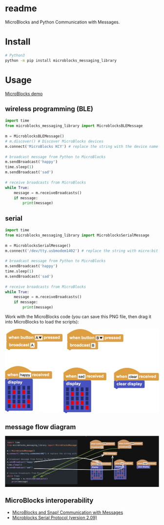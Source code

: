 # readme

MicroBlocks and Python Communication with Messages.

# Install

```bash
# Python3
python -m pip install microblocks_messaging_library
```

# Usage

[MicroBlocks demo](https://microblocksfun.cn/run/microblocks.html#project=projectName%20%27%27%0A%0Amodule%20main%0Aauthor%20unknown%0Aversion%201%200%20%0Adescription%20%27%27%0A%0Ascript%2066%20153%20%7B%0AwhenBroadcastReceived%20%27happy%27%0A%27%5Bdisplay%3AmbDisplay%5D%27%2015237440%0A%7D%0A%0Ascript%20283%20160%20%7B%0AwhenBroadcastReceived%20%27sad%27%0A%27%5Bdisplay%3AmbDisplay%5D%27%2018284864%0A%7D%0A%0Ascript%20238%20343%20%28%27MQTT%20event%20topic%27%20%27%27%29%0A%0Ascript%2060%20377%20%7B%0AwhenStarted%0Aforever%20%7B%0A%20%20waitMillis%203000%0A%20%20sendBroadcast%20%27hello%20world%27%0A%7D%0A%7D%0A%0A%0Amodule%20%27IR%20Remote%27%20Comm%0Aauthor%20MicroBlocks%0Aversion%201%205%20%0Atags%20ir%20infrared%20remote%20%0Adescription%20%27Sends%20and%20receives%20infrared%20remote%20control%20messages%20like%20the%20ones%20used%20for%20TV%20sets%20or%20air%20conditioners.%20Currently%20supports%20only%20the%20NEC%20protocol%2C%20which%20is%20quite%20common%20but%20not%20the%20only%20IR%20protocol%20in%20use.%20An%20NEC%20message%20consists%20of%20a%20one%20byte%20device%20number%20and%20a%20one%20byte%20command.%0A%0ANote%3A%20Transmitting%20IR%20does%20not%20work%20on%20ESP8266%20boards.%0A%0AReceiving%20requires%20an%20IR%20receiver%20module%2C%20such%20as%20those%20built%20into%20the%20Circuit%20Playground%20Express%20and%20ED1%20boards.%20Transmitting%20requires%20an%20IR%20transmitter%20LED%2C%20such%20as%20those%20built%20into%20the%20Circuit%20Playground%20Express%20and%20several%20M5%20Stack%20products.%20Inexpensive%20IR%20LED%20transmitter%20and%20receivers%20are%20available%20for%20use%20with%20other%20boards.%27%0Avariables%20_ir_pin%20_ir_pulse_times%20_ir_last_code%20_ir_last_device%20_ir_transmit_pin%20%0A%0A%20%20spec%20%27%20%27%20%27attachIR%27%20%27attach%20IR%20receiver%20to%20pin%20_%27%20%27num%27%200%0A%20%20spec%20%27r%27%20%27ir_code_received%27%20%27IR%20code%20received%3F%27%0A%20%20spec%20%27r%27%20%27ir_last_code%27%20%27IR%20code%27%0A%20%20space%0A%20%20spec%20%27%20%27%20%27IR_Transmit%27%20%27IR%20transmit%20device%20_%20command%20_%27%20%27num%20num%27%2048896%201%0A%20%20spec%20%27%20%27%20%27attachIRTransmitter%27%20%27attach%20IR%20transmitter%20to%20pin%20_%27%20%27num%27%200%0A%20%20space%0A%20%20spec%20%27r%27%20%27receiveIR%27%20%27receive%20IR%20code%27%0A%20%20space%0A%20%20spec%20%27%20%27%20%27_testIR%27%20%27_test%20IR%27%0A%20%20spec%20%27r%27%20%27_receiveIRFromDevice%27%20%27_receive%20IR%20code%20from%20device%20_%27%20%27num%27%2048896%0A%20%20space%0A%20%20spec%20%27%20%27%20%27_captureIRMessage%27%20%27_captureIRMessage%27%20%27any%27%0A%20%20spec%20%27%20%27%20%27_dumpIR%27%20%27_dumpIR%27%20%27any%27%0A%20%20spec%20%27r%27%20%27_getIRByte%27%20%27_getIRByte%20_%27%20%27auto%20any%27%204%0A%20%20spec%20%27r%27%20%27_got32Bits%27%20%27_got32Bits%27%20%27any%27%0A%20%20spec%20%27%20%27%20%27_IR_SendByte%27%20%27_IR_SendByte%20_%27%20%27auto%27%20%2710%27%0A%0Ato%20IR_Transmit%20device%20command%20%7B%0A%20%20if%20%28_ir_transmit_pin%20%3D%3D%200%29%20%7Bif%20%28or%20%28%28boardType%29%20%3D%3D%20%27CircuitPlayground%27%29%20%28%28boardType%29%20%3D%3D%20%27M5Atom-Matrix%27%29%29%20%7B%0A%20%20%20%20_ir_transmit_pin%20%3D%2012%0A%20%20%7D%20%28or%20%28%28boardType%29%20%3D%3D%20%27M5StickC%27%29%20%28%28boardType%29%20%3D%3D%20%27M5StickC%2B%27%29%29%20%7B%0A%20%20%20%20_ir_transmit_pin%20%3D%209%0A%20%20%7D%7D%0A%20%20comment%20%27Message%20start%20pulse%20and%20space%27%0A%20%20%27%5Bio%3AplayTone%5D%27%20_ir_transmit_pin%2038000%0A%20%20waitMicros%209000%0A%20%20%27%5Bio%3AplayTone%5D%27%20_ir_transmit_pin%200%0A%20%20waitMicros%204500%0A%20%20comment%20%27Send%20device%20and%20command%20and%20their%20inverses%27%0A%20%20%27_IR_SendByte%27%20%28device%20%26%20255%29%0A%20%20%27_IR_SendByte%27%20%28%28device%20%3E%3E%208%29%20%26%20255%29%0A%20%20%27_IR_SendByte%27%20command%0A%20%20%27_IR_SendByte%27%20%28%27~%27%20command%29%0A%20%20comment%20%27Send%20stop%20bit%27%0A%20%20%27%5Bio%3AplayTone%5D%27%20_ir_transmit_pin%2038000%0A%20%20waitMicros%20562%0A%20%20%27%5Bio%3AplayTone%5D%27%20_ir_transmit_pin%200%0A%20%20comment%20%27Turn%20off%20IR%20transmit%20LED%27%0A%20%20if%20%28or%20%28%28boardType%29%20%3D%3D%20%27M5StickC%27%29%20%28%28boardType%29%20%3D%3D%20%27M5StickC%2B%27%29%29%20%7B%0A%20%20%20%20comment%20%27IR%20pin%20is%20inverted%20so%20true%20means%20%22off%22%27%0A%20%20%20%20digitalWriteOp%20_ir_transmit_pin%20true%0A%20%20%7D%20else%20%7B%0A%20%20%20%20digitalWriteOp%20_ir_transmit_pin%20false%0A%20%20%7D%0A%7D%0A%0Ato%20%27_IR_SendByte%27%20byte%20%7B%0A%20%20local%20%27bit%27%201%0A%20%20repeat%208%20%7B%0A%20%20%20%20if%20%280%20%3D%3D%20%28byte%20%26%20bit%29%29%20%7B%0A%20%20%20%20%20%20%27%5Bio%3AplayTone%5D%27%20_ir_transmit_pin%2038000%0A%20%20%20%20%20%20waitMicros%20530%0A%20%20%20%20%20%20%27%5Bio%3AplayTone%5D%27%20_ir_transmit_pin%200%0A%20%20%20%20%20%20waitMicros%20530%0A%20%20%20%20%7D%20else%20%7B%0A%20%20%20%20%20%20%27%5Bio%3AplayTone%5D%27%20_ir_transmit_pin%2038000%0A%20%20%20%20%20%20waitMicros%20530%0A%20%20%20%20%20%20%27%5Bio%3AplayTone%5D%27%20_ir_transmit_pin%200%0A%20%20%20%20%20%20waitMicros%201630%0A%20%20%20%20%7D%0A%20%20%20%20bit%20%3D%20%28bit%20%3C%3C%201%29%0A%20%20%7D%0A%7D%0A%0Ato%20%27_captureIRMessage%27%20%7B%0A%20%20if%20%28_ir_pulse_times%20%3D%3D%200%29%20%7B%0A%20%20%20%20_ir_pulse_times%20%3D%20%28newList%20200%29%0A%20%20%20%20if%20%28_ir_pin%20%3D%3D%200%29%20%7B%0A%20%20%20%20%20%20if%20%28%28boardType%29%20%3D%3D%20%27CircuitPlayground%27%29%20%7B%0A%20%20%20%20%20%20%20%20_ir_pin%20%3D%2011%0A%20%20%20%20%20%20%7D%20%28%28boardType%29%20%3D%3D%20%27Citilab%20ED1%27%29%20%7B%0A%20%20%20%20%20%20%20%20_ir_pin%20%3D%2035%0A%20%20%20%20%20%20%7D%20%28%28boardType%29%20%3D%3D%20%27D1-Mini%27%29%20%7B%0A%20%20%20%20%20%20%20%20_ir_pin%20%3D%202%0A%20%20%20%20%20%20%7D%20%28%28boardType%29%20%3D%3D%20%27MakerPort%27%29%20%7B%0A%20%20%20%20%20%20%20%20_ir_pin%20%3D%2018%0A%20%20%20%20%20%20%7D%0A%20%20%20%20%7D%0A%20%20%7D%0A%20%20fillList%20_ir_pulse_times%200%0A%20%20local%20%27i%27%201%0A%20%20comment%20%27Wait%20for%20IR%20signal%20--%20this%20is%20the%20start%20of%20a%20new%20message.%0ANote%3A%20THe%20pin%20goes%20low%20when%20an%20IR%20signal%20is%20detected.%27%0A%20%20waitUntil%20%28not%20%28digitalReadOp%20_ir_pin%29%29%0A%20%20local%20%27start%27%20%28microsOp%29%0A%20%20forever%20%7B%0A%20%20%20%20comment%20%27Record%20the%20time%20until%20the%20end%20of%20the%20current%20IR%20pulse%20%28%22mark%22%29%27%0A%20%20%20%20waitUntil%20%28digitalReadOp%20_ir_pin%29%0A%20%20%20%20local%20%27end%27%20%28microsOp%29%0A%20%20%20%20atPut%20i%20_ir_pulse_times%20%28end%20-%20start%29%0A%20%20%20%20i%20%2B%3D%201%0A%20%20%20%20start%20%3D%20end%0A%20%20%20%20comment%20%27Record%20time%20until%20the%20start%20of%20the%20next%20IR%20pulse%20%28%22space%22%29%27%0A%20%20%20%20repeatUntil%20%28not%20%28digitalReadOp%20_ir_pin%29%29%20%7B%0A%20%20%20%20%20%20if%20%28%28%28microsOp%29%20-%20start%29%20%3E%205000%29%20%7B%0A%20%20%20%20%20%20%20%20comment%20%27No%20IR%20pulse%20for%205000%20usecs%20means%20%22end%20of%20message%22%27%0A%20%20%20%20%20%20%20%20return%200%0A%20%20%20%20%20%20%7D%0A%20%20%20%20%7D%0A%20%20%20%20local%20%27end%27%20%28microsOp%29%0A%20%20%20%20atPut%20i%20_ir_pulse_times%20%28end%20-%20start%29%0A%20%20%20%20i%20%2B%3D%201%0A%20%20%20%20start%20%3D%20end%0A%20%20%7D%0A%7D%0A%0Ato%20%27_dumpIR%27%20%7B%0A%20%20comment%20%27Print%20raw%20pulse%20timings%20to%20the%20terminal.%0ACan%20be%20used%20to%20analyze%20new%20protocols.%27%0A%20%20local%20%27i%27%201%0A%20%20printIt%20%27-----%27%0A%20%20repeat%20%28size%20_ir_pulse_times%29%20%7B%0A%20%20%20%20local%20%27mark%20usecs%27%20%28at%20i%20_ir_pulse_times%29%0A%20%20%20%20local%20%27space%20usecs%27%20%28at%20%28i%20%2B%201%29%20_ir_pulse_times%29%0A%20%20%20%20printIt%20%28v%20%27mark%20usecs%27%29%20%28v%20%27space%20usecs%27%29%0A%20%20%20%20i%20%2B%3D%202%0A%20%20%20%20if%20%28%28v%20%27space%20usecs%27%29%20%3D%3D%200%29%20%7B%0A%20%20%20%20%20%20printIt%20%27timing%20entries%3A%27%20%28i%20-%202%29%0A%20%20%20%20%20%20return%200%0A%20%20%20%20%7D%0A%20%20%7D%0A%7D%0A%0Ato%20%27_getIRByte%27%20position%20%7B%0A%20%20local%20%27result%27%200%0A%20%20local%20%27i%27%20position%0A%20%20local%20%27bit%27%201%0A%20%20repeat%208%20%7B%0A%20%20%20%20if%20%28%28at%20i%20_ir_pulse_times%29%20%3E%201000%29%20%7Bresult%20%3D%20%28result%20%7C%20bit%29%7D%0A%20%20%20%20bit%20%3D%20%28bit%20%3C%3C%201%29%0A%20%20%20%20i%20%2B%3D%202%0A%20%20%7D%0A%20%20return%20result%0A%7D%0A%0Ato%20%27_got32Bits%27%20%7B%0A%20%20return%20%28and%20%28%28at%2067%20_ir_pulse_times%29%20%21%3D%200%29%20%28%28at%2068%20_ir_pulse_times%29%20%3D%3D%200%29%29%0A%7D%0A%0Ato%20%27_receiveIRFromDevice%27%20deviceID%20%7B%0A%20%20forever%20%7B%0A%20%20%20%20%27_captureIRMessage%27%0A%20%20%20%20if%20%28%27_got32Bits%27%29%20%7B%0A%20%20%20%20%20%20local%20%27id_lowByte%27%20%28%27_getIRByte%27%204%20nil%29%0A%20%20%20%20%20%20local%20%27id_highByte%27%20%28%27_getIRByte%27%2020%20nil%29%0A%20%20%20%20%20%20if%20%28and%20%28id_highByte%20%3D%3D%20%28deviceID%20%3E%3E%208%29%29%20%28id_lowByte%20%3D%3D%20%28deviceID%20%26%20255%29%29%29%20%7B%0A%20%20%20%20%20%20%20%20return%20%28%27_getIRByte%27%2036%20nil%29%0A%20%20%20%20%20%20%7D%0A%20%20%20%20%7D%0A%20%20%7D%0A%7D%0A%0Ato%20%27_testIR%27%20%7B%0A%20%20forever%20%7B%0A%20%20%20%20%27_captureIRMessage%27%0A%20%20%20%20if%20%28%27_got32Bits%27%29%20%7B%0A%20%20%20%20%20%20comment%20%27Four%20byte%20message%20format%3A%0A%3Cdevice%20low%20byte%3E%3Cdevice%20high%20byte%3E%3Ccommand%3E%3Ccommand%2C%20bit-inverted%3E%27%0A%20%20%20%20%20%20local%20%27b1%27%20%28%27_getIRByte%27%204%20nil%29%0A%20%20%20%20%20%20local%20%27b2%27%20%28%27_getIRByte%27%2020%20nil%29%0A%20%20%20%20%20%20local%20%27b3%27%20%28%27_getIRByte%27%2036%20nil%29%0A%20%20%20%20%20%20local%20%27b4%27%20%28%27_getIRByte%27%2052%20nil%29%0A%20%20%20%20%20%20sayIt%20%27Device%3A%27%20%28%28b2%20%3C%3C%208%29%20%7C%20b1%29%20%27code%3A%27%20b3%0A%20%20%20%20%7D%0A%20%20%7D%0A%7D%0A%0Ato%20attachIR%20pin%20%7B%0A%20%20_ir_pin%20%3D%20pin%0A%7D%0A%0Ato%20attachIRTransmitter%20pin%20%7B%0A%20%20_ir_transmit_pin%20%3D%20pin%0A%7D%0A%0Ato%20ir_code_received%20%7B%0A%20%20return%20%28%28receiveIR%29%20%3E%3D%200%29%0A%7D%0A%0Ato%20ir_last_code%20%7B%0A%20%20return%20_ir_last_code%0A%7D%0A%0Ato%20receiveIR%20%7B%0A%20%20forever%20%7B%0A%20%20%20%20%27_captureIRMessage%27%0A%20%20%20%20if%20%28%27_got32Bits%27%29%20%7B%0A%20%20%20%20%20%20local%20%27id_lowByte%27%20%28%27_getIRByte%27%204%20nil%29%0A%20%20%20%20%20%20local%20%27id_highByte%27%20%28%27_getIRByte%27%2020%20nil%29%0A%20%20%20%20%20%20_ir_last_device%20%3D%20%28%28id_highByte%20%3C%3C%208%29%20%7C%20id_lowByte%29%0A%20%20%20%20%20%20_ir_last_code%20%3D%20%28%27_getIRByte%27%2036%20nil%29%0A%20%20%20%20%20%20atPut%20%27all%27%20_ir_pulse_times%200%0A%20%20%20%20%20%20return%20_ir_last_code%0A%20%20%20%20%7D%0A%20%20%7D%0A%7D%0A%0A%0Amodule%20%27LED%20Display%27%20Output%0Aauthor%20MicroBlocks%0Aversion%201%205%20%0Atags%20pixel%20matrix%20led%20tft%20%0Adescription%20%27Display%20primitives%20for%20the%205x5%20LED%20display%20on%20the%20BBC%20micro%3Abit%2C%20Calliope%20mini%20and%20M5Atom%20Matrix.%20Boards%20with%20TFT%20displays%20%28such%20as%20the%20Citilab%20ED1%20or%20the%20M5Stack%20family%29%20support%20these%20primitives%20with%20a%20simulated%20%22fat%20pixel%22%20display.%27%0Avariables%20_stop_scrolling_text%20%0A%0A%20%20spec%20%27%20%27%20%27%5Bdisplay%3AmbDisplay%5D%27%20%27display%20_%27%20%27microbitDisplay%27%2015237440%0A%20%20spec%20%27%20%27%20%27_set%20display%20color%27%20%27set%20display%20color%20_%27%20%27color%27%0A%20%20spec%20%27%20%27%20%27%5Bdisplay%3AmbDisplayOff%5D%27%20%27clear%20display%27%0A%20%20space%0A%20%20spec%20%27%20%27%20%27%5Bdisplay%3AmbPlot%5D%27%20%27plot%20x%20_%20y%20_%27%20%27num%20num%27%203%203%0A%20%20spec%20%27%20%27%20%27%5Bdisplay%3AmbUnplot%5D%27%20%27unplot%20x%20_%20y%20_%27%20%27num%20num%27%203%203%0A%20%20space%0A%20%20spec%20%27%20%27%20%27displayCharacter%27%20%27display%20character%20_%27%20%27str%27%20%27A%27%0A%20%20spec%20%27%20%27%20%27scroll_text%27%20%27scroll%20text%20_%20%3A%20pausing%20_%20ms%27%20%27str%20num%27%20%27HELLO%20ROSA%21%27%20100%0A%20%20spec%20%27%20%27%20%27stopScrollingText%27%20%27stop%20scrolling%27%0A%0Ato%20%27_set%20display%20color%27%20color%20%7B%0A%20%20callCustomCommand%20%27%5Bdisplay%3AmbSetColor%5D%27%20%28%27%5Bdata%3AmakeList%5D%27%20color%29%0A%7D%0A%0Ato%20displayCharacter%20s%20%7B%0A%20%20s%20%3D%20%28%27%5Bdata%3Ajoin%5D%27%20%27%27%20s%29%0A%20%20if%20%28%28size%20s%29%20%3D%3D%200%29%20%7B%0A%20%20%20%20%27%5Bdisplay%3AmbDisplayOff%5D%27%0A%20%20%20%20return%200%0A%20%20%7D%0A%20%20%27%5Bdisplay%3AmbDrawShape%5D%27%20%28%27%5Bdisplay%3AmbShapeForLetter%5D%27%20%28at%201%20s%29%29%0A%7D%0A%0Ato%20scroll_text%20text%20optionalDelay%20%7B%0A%20%20text%20%3D%20%28%27%5Bdata%3Ajoin%5D%27%20%27%27%20text%29%0A%20%20local%20%27delay%27%20100%0A%20%20if%20%28%28pushArgCount%29%20%3E%201%29%20%7B%0A%20%20%20%20delay%20%3D%20optionalDelay%0A%20%20%7D%0A%20%20_stop_scrolling_text%20%3D%20%28booleanConstant%20false%29%0A%20%20if%20%28%27Pico%3Aed%27%20%3D%3D%20%28boardType%29%29%20%7B%0A%20%20%20%20for%20position%20%28%28%28size%20text%29%20%2A%206%29%20%2B%2018%29%20%7B%0A%20%20%20%20%20%20if%20_stop_scrolling_text%20%7Breturn%200%7D%0A%20%20%20%20%20%20%27%5Bdisplay%3AmbDisplayOff%5D%27%0A%20%20%20%20%20%20%27%5Btft%3Atext%5D%27%20text%20%2817%20-%20position%29%200%20%28colorSwatch%20125%20125%20125%20255%29%201%20true%0A%20%20%20%20%20%20waitMillis%20%28delay%20%2F%202%29%0A%20%20%20%20%7D%0A%20%20%7D%20else%20%7B%0A%20%20%20%20for%20position%20%28%28%28size%20text%29%20%2A%206%29%20%2B%206%29%20%7B%0A%20%20%20%20%20%20if%20_stop_scrolling_text%20%7Breturn%200%7D%0A%20%20%20%20%20%20for%20i%20%28size%20text%29%20%7B%0A%20%20%20%20%20%20%20%20%27%5Bdisplay%3AmbDrawShape%5D%27%20%28%27%5Bdisplay%3AmbShapeForLetter%5D%27%20%28%27%5Bdata%3AunicodeAt%5D%27%20i%20text%29%29%20%28%28%28i%20%2A%206%29%20%2B%202%29%20-%20position%29%201%0A%20%20%20%20%20%20%7D%0A%20%20%20%20%20%20waitMillis%20delay%0A%20%20%20%20%7D%0A%20%20%7D%0A%7D%0A%0Ato%20stopScrollingText%20%7B%0A%20%20_stop_scrolling_text%20%3D%20%28booleanConstant%20true%29%0A%20%20waitMillis%2010%0A%20%20%27%5Bdisplay%3AmbDisplayOff%5D%27%0A%7D%0A%0A%0Amodule%20MQTT%20Comm%0Aauthor%20wwj718%0Aversion%201%206%20%0Adepends%20WiFi%20%0Atags%20mqtt%20network%20%0Adescription%20%27A%20simple%20MQTT%20client.%0A%27%0A%0A%20%20spec%20%27%20%27%20%27MQTT%20connect%20to%27%20%27MQTT%20connect%20to%20broker%20_%20%3A%20buffer%20sizes%20_%20client%20id%20_%20%3A%20username%20_%20password%20_%27%20%27str%20num%20str%20str%20str%27%20%27%27%20128%20%27%27%20%27%27%20%27%27%0A%20%20spec%20%27r%27%20%27MQTT%20connected%27%20%27MQTT%20connected%27%0A%20%20spec%20%27%20%27%20%27MQTT%20disconnect%27%20%27MQTT%20disconnect%27%0A%20%20spec%20%27%20%27%20%27MQTT%20sub%27%20%27MQTT%20sub%20_%20%3A%20QoS%20_%27%20%27str%20num%27%20%27testTopic%27%200%0A%20%20spec%20%27%20%27%20%27MQTT%20unsub%27%20%27MQTT%20unsub%20_%27%20%27str%27%20%27testTopic%27%0A%20%20spec%20%27%20%27%20%27MQTT%20pub%27%20%27MQTT%20pub%20topic%20_%20payload%20_%20%3A%20retain%20_%20QoS%20_%27%20%27str%20auto%20bool%20num%27%20%27testTopic%27%20%27Hello%21%27%20false%200%0A%20%20spec%20%27r%27%20%27%5Bnet%3AMQTTLastEvent%5D%27%20%27MQTT%20event%20%3A%20binary%20_%27%20%27bool%27%20false%0A%20%20spec%20%27r%27%20%27MQTT%20event%20topic%27%20%27topic%20for%20MQTT%20event%20_%27%20%27str%27%20%27%27%0A%20%20spec%20%27r%27%20%27MQTT%20event%20payload%27%20%27payload%20for%20MQTT%20event%20_%27%20%27str%27%20%27%27%0A%20%20spec%20%27%20%27%20%27_MQTT%20set%20will%27%20%27MQTT%20set%20will%20topic%20_%20payload%20_%20%3A%20retain%20_%20QoS%20_%20%3A%20buffer%20sizes%20_%27%20%27str%20auto%20bool%20num%20num%27%20%27testWill%27%20%27Last%20will%21%27%20false%200%20128%0A%0Ato%20%27MQTT%20connect%20to%27%20broker%20buffer_sizes%20client_id%20username%20password%20%7B%0A%20%20if%20%28%28getIPAddress%29%20%21%3D%20%270.0.0.0%27%29%20%7B%0A%20%20%20%20if%20%28%28pushArgCount%29%20%3D%3D%201%29%20%7B%0A%20%20%20%20%20%20callCustomCommand%20%27%5Bnet%3AMQTTConnect%5D%27%20%28%27%5Bdata%3AmakeList%5D%27%20broker%20128%20%28%27%5Bnet%3AmyMAC%5D%27%29%29%0A%20%20%20%20%7D%20%28%28pushArgCount%29%20%3D%3D%203%29%20%7B%0A%20%20%20%20%20%20callCustomCommand%20%27%5Bnet%3AMQTTConnect%5D%27%20%28%27%5Bdata%3AmakeList%5D%27%20broker%20buffer_sizes%20client_id%29%0A%20%20%20%20%7D%20else%20%7B%0A%20%20%20%20%20%20callCustomCommand%20%27%5Bnet%3AMQTTConnect%5D%27%20%28%27%5Bdata%3AmakeList%5D%27%20broker%20buffer_sizes%20client_id%20username%20password%29%0A%20%20%20%20%7D%0A%20%20%20%20if%20%28%27MQTT%20connected%27%29%20%7B%0A%20%20%20%20%20%20sayIt%20%27Connected%21%27%0A%20%20%20%20%7D%20else%20%7B%0A%20%20%20%20%20%20sayIt%20%27Not%20Connected%27%0A%20%20%20%20%7D%0A%20%20%7D%20else%20%7B%0A%20%20%20%20sayIt%20%27Not%20Connected%27%0A%20%20%7D%0A%7D%0A%0Ato%20%27MQTT%20connected%27%20%7B%0A%20%20return%20%28callCustomReporter%20%27%5Bnet%3AMQTTIsConnected%5D%27%29%0A%7D%0A%0Ato%20%27MQTT%20disconnect%27%20%7B%0A%20%20callCustomCommand%20%27%5Bnet%3AMQTTdisconnect%5D%27%0A%7D%0A%0Ato%20%27MQTT%20event%20payload%27%20event%20%7B%0A%20%20if%20%28and%20%28isType%20event%20%27list%27%29%20%28%28size%20event%29%20%3E%201%29%29%20%7B%0A%20%20%20%20comment%20%27Join%20to%20empty%20string%20converts%20byte%20array%20to%20string%27%0A%20%20%20%20return%20%28%27%5Bdata%3Ajoin%5D%27%20%27%27%20%28at%202%20event%29%29%0A%20%20%7D%20else%20%7B%0A%20%20%20%20return%20%27%27%0A%20%20%7D%0A%7D%0A%0Ato%20%27MQTT%20event%20topic%27%20event%20%7B%0A%20%20if%20%28and%20%28isType%20event%20%27list%27%29%20%28%28size%20event%29%20%3E%201%29%29%20%7B%0A%20%20%20%20return%20%28at%201%20event%29%0A%20%20%7D%20else%20%7B%0A%20%20%20%20return%20%27%27%0A%20%20%7D%0A%7D%0A%0Ato%20%27MQTT%20pub%27%20topic%20payload%20retain%20qos%20%7B%0A%20%20if%20%28%28pushArgCount%29%20%3C%204%29%20%7B%0A%20%20%20%20okay%20%3D%20%28callCustomReporter%20%27%5Bnet%3AMQTTPub%5D%27%20%28%27%5Bdata%3AmakeList%5D%27%20topic%20payload%29%29%0A%20%20%7D%20else%20%7B%0A%20%20%20%20okay%20%3D%20%28callCustomReporter%20%27%5Bnet%3AMQTTPub%5D%27%20%28%27%5Bdata%3AmakeList%5D%27%20topic%20payload%20retain%20qos%29%29%0A%20%20%7D%0A%20%20if%20%28not%20okay%29%20%7B%0A%20%20%20%20sayIt%20%27pub%20failure%21%27%0A%20%20%7D%0A%7D%0A%0Ato%20%27MQTT%20sub%27%20topic%20qos%20%7B%0A%20%20if%20%28%28pushArgCount%29%20%3C%202%29%20%7B%0A%20%20%20%20okay%20%3D%20%28callCustomReporter%20%27%5Bnet%3AMQTTSub%5D%27%20%28%27%5Bdata%3AmakeList%5D%27%20topic%29%29%0A%20%20%7D%20else%20%7B%0A%20%20%20%20okay%20%3D%20%28callCustomReporter%20%27%5Bnet%3AMQTTSub%5D%27%20%28%27%5Bdata%3AmakeList%5D%27%20topic%20qos%29%29%0A%20%20%7D%0A%20%20if%20%28not%20okay%29%20%7B%0A%20%20%20%20sayIt%20%27sub%20failure%21%27%0A%20%20%7D%0A%7D%0A%0Ato%20%27MQTT%20unsub%27%20topic%20%7B%0A%20%20if%20%28%28callCustomReporter%20%27%5Bnet%3AMQTTUnsub%5D%27%20%28%27%5Bdata%3AmakeList%5D%27%20topic%29%29%20%21%3D%20%28booleanConstant%20true%29%29%20%7BsayIt%20%27unsub%20failure%21%27%7D%0A%7D%0A%0Ato%20%27_MQTT%20set%20will%27%20topic%20payload%20retain%20qos%20buffer_sizes%20%7B%0A%20%20if%20%28%27MQTT%20connected%27%29%20%7B%0A%20%20%20%20sayIt%20%27set%20will%20has%20to%20be%20called%20before%20calling%20connect%27%0A%20%20%20%20return%20%27%27%0A%20%20%7D%0A%20%20if%20%28%28pushArgCount%29%20%3C%204%29%20%7B%0A%20%20%20%20okay%20%3D%20%28callCustomReporter%20%27%5Bnet%3AMQTTSetWill%5D%27%20%28%27%5Bdata%3AmakeList%5D%27%20topic%20payload%29%29%0A%20%20%7D%20%28%28pushArgCount%29%20%3D%3D%204%29%20%7B%0A%20%20%20%20okay%20%3D%20%28callCustomReporter%20%27%5Bnet%3AMQTTSetWill%5D%27%20%28%27%5Bdata%3AmakeList%5D%27%20topic%20payload%20retain%20qos%29%29%0A%20%20%7D%20else%20%7B%0A%20%20%20%20okay%20%3D%20%28callCustomReporter%20%27%5Bnet%3AMQTTSetWill%5D%27%20%28%27%5Bdata%3AmakeList%5D%27%20topic%20payload%20retain%20qos%20buffer_sizes%29%29%0A%20%20%7D%0A%20%20if%20%28not%20okay%29%20%7B%0A%20%20%20%20sayIt%20%27set%20will%20failure%21%27%0A%20%20%7D%0A%7D%0A%0A%0Amodule%20Maqueen%20Output%0Aauthor%20%27Turgut%20Guneysu%27%0Aversion%201%202%20%0Adepends%20%27IR%20Remote%27%20%0Achoices%20LRBMenu%20left%20right%20both%20%0Achoices%20DirMenu%20fwd%20bwd%20%0Achoices%20PosMenu%20left%20right%20%0Adescription%20%27DFRobot%20Maqueen%20Car%20Kit%20Library%0ASupports%3A%0A%20%20micro%3Abit%20v1%20and%20v2%0A%20%202%20x%20N20%20Motors%20%28133rpm%29%0A%20%202%20x%20LEDs%0A%20%202%20x%20Servos%20%28use%20Servo%20Lib%29%0A%20%202%20x%20Line%20Sensors%0A%20%202%20x%20Extension%20Ports%0A%20%204%20x%20RGB%20LEDs%20%28use%20NEOPixel%20Lib%29%0A%20%20HC-SR04%20Distance%20Sensor%0A%20%20Buzzer%0A%20%20IR%20receiver%20%28NEC%29%0A%20%20I2C%20Connector%0A%20%203.5-5V%20Battery%20Connector%0APin%20assignments%3A%0A%20%20Buzzer%20%3D%200%0A%20%20Trigger%20%3D%201%0A%20%20Echo%20%3D%202%0A%20%20Servo1%20%3D%201%0A%20%20Servo2%20%3D%202%0A%20%20LED_Left%20%3D%208%0A%20%20LED_Right%20%3D%2012%0A%20%20Line_Left%20%3D%2013%0A%20%20Line_Right%20%3D%2014%0A%20%20NeoPixels%20%3D%2015%0A%20%20IR%20Receiver%20%3D%2016%0ANote%3A%20HC-SR04%20and%20SERVOs%20share%20pins%201%20and%202.%0A%27%0A%0A%20%20spec%20%27%20%27%20%27Maqueen%20motor%27%20%27Maqueen%20motor%20_%20dir%20_%20speed%280-255%29%20_%27%20%27menu.LRBMenu%20menu.DirMenu%20auto%27%20%27both%27%20%27fwd%27%20128%0A%20%20spec%20%27%20%27%20%27Maqueen%20stop%20motors%27%20%27Maqueen%20stop%20motors%20_%27%20%27menu.LRBMenu%27%20%27both%27%0A%20%20space%0A%20%20spec%20%27%20%27%20%27Maqueen%20LED%27%20%27Maqueen%20LED%20_%20_%27%20%27menu.LRBMenu%20bool%27%20%27left%27%20true%0A%20%20spec%20%27%20%27%20%27Maqueen%20beep%27%20%27Maqueen%20beep%20_%20ms%27%20%27auto%27%20100%0A%20%20space%0A%20%20spec%20%27r%27%20%27Maqueen%20line%20sensor%27%20%27Maqueen%20line%20sensor%20_%27%20%27menu.PosMenu%27%20%27left%27%0A%20%20spec%20%27r%27%20%27Maqueen%20sees%20line%20on%20left%27%20%27Maqueen%20sees%20line%20on%20left%20_%20right%20_%27%20%27bool%20bool%27%20true%20true%0A%20%20space%0A%20%20spec%20%27r%27%20%27Maqueen%20distance%20%28cm%29%27%20%27Maqueen%20distance%20%28cm%29%27%0A%20%20spec%20%27r%27%20%27Maqueen%20IR%20keycode%27%20%27Maqueen%20IR%20keycode%27%0A%0Ato%20%27Maqueen%20IR%20keycode%27%20%7B%0A%20%20comment%20%27Wait%20for%20an%20IR%20message%20and%20return%20the%20key%20code.%27%0A%20%20attachIR%2016%0A%20%20return%20%28receiveIR%29%0A%7D%0A%0Ato%20%27Maqueen%20LED%27%20lrb%20LEDstatus%20%7B%0A%20%20comment%20%272%20x%20red%20LEDs%27%0A%20%20local%20%27_mq_pin_LED_Left%27%208%0A%20%20local%20%27_mq_pin_LED_Right%27%2012%0A%20%20if%20%28lrb%20%3D%3D%20%27left%27%29%20%7B%0A%20%20%20%20digitalWriteOp%20_mq_pin_LED_Left%20LEDstatus%0A%20%20%7D%20%28lrb%20%3D%3D%20%27right%27%29%20%7B%0A%20%20%20%20digitalWriteOp%20_mq_pin_LED_Right%20LEDstatus%0A%20%20%7D%20%28lrb%20%3D%3D%20%27both%27%29%20%7B%0A%20%20%20%20digitalWriteOp%20_mq_pin_LED_Left%20LEDstatus%0A%20%20%20%20digitalWriteOp%20_mq_pin_LED_Right%20LEDstatus%0A%20%20%7D%0A%7D%0A%0Ato%20%27Maqueen%20beep%27%20duration%20%7B%0A%20%20comment%20%27Buzzer%0ARemember%20to%20set%20the%20P0%20switch.%27%0A%20%20local%20%27_mq_pin_Buzzer%27%200%0A%20%20local%20%27end%20time%27%20%28%28millisOp%29%20%2B%20duration%29%0A%20%20repeatUntil%20%28%28millisOp%29%20%3E%3D%20%28v%20%27end%20time%27%29%29%20%7B%0A%20%20%20%20digitalWriteOp%20_mq_pin_Buzzer%20true%0A%20%20%20%20waitMicros%201900%0A%20%20%20%20digitalWriteOp%20_mq_pin_Buzzer%20false%0A%20%20%20%20waitMicros%201900%0A%20%20%7D%0A%7D%0A%0Ato%20%27Maqueen%20distance%20%28cm%29%27%20%7B%0A%20%20comment%20%27HC-SR04%20Distance%20Sensor%0AContributed%20by%20Joan%20Guill%C3%A9n%20and%20Josep%20Ferr%C3%A0ndiz%27%0A%20%20local%20%27_mq_pin_Trigger%27%201%0A%20%20local%20%27_mq_pin_Echo%27%202%0A%20%20digitalWriteOp%20_mq_pin_Trigger%20false%0A%20%20waitMicros%202%0A%20%20digitalWriteOp%20_mq_pin_Trigger%20true%0A%20%20waitMicros%2050%0A%20%20digitalWriteOp%20_mq_pin_Trigger%20false%0A%20%20local%20%27start%27%20%28microsOp%29%0A%20%20waitUntil%20%28or%20%28not%20%28digitalReadOp%20_mq_pin_Echo%29%29%20%28%28%28microsOp%29%20-%20start%29%20%3E%2023320%29%29%0A%20%20waitUntil%20%28or%20%28digitalReadOp%20_mq_pin_Echo%29%20%28%28%28microsOp%29%20-%20start%29%20%3E%2023320%29%29%0A%20%20local%20%27init%27%20%28microsOp%29%0A%20%20waitUntil%20%28or%20%28not%20%28digitalReadOp%20_mq_pin_Echo%29%29%20%28%28%28microsOp%29%20-%20init%29%20%3E%2023320%29%29%0A%20%20local%20%27end%27%20%28microsOp%29%0A%20%20waitMillis%2010%0A%20%20return%20%28%2810%20%2A%20%28end%20-%20init%29%29%20%2F%20583%29%0A%7D%0A%0Ato%20%27Maqueen%20line%20sensor%27%20lr%20%7B%0A%20%20comment%20%272%20x%20Line%20Sensors%20%28true%2Ffalse%29%0AWhen%20Maqueen%E2%80%99s%20line-tracking%20sensor%20is%20put%20on%20the%20black%20line%2C%0Athe%20sensor%20outputs%200%2C%20and%20the%20blue%20LED%20turns%20off%3B%0Aif%20put%20on%20white%20area%2C%20it%20outputs%201%20and%20the%20blue%20LED%20turns%20on.%27%0A%20%20local%20%27_mq_pin_Line_Left%27%2013%0A%20%20local%20%27_mq_pin_Line_Right%27%2014%0A%20%20if%20%28lr%20%3D%3D%20%27left%27%29%20%7B%0A%20%20%20%20return%20%28digitalReadOp%20_mq_pin_Line_Left%29%0A%20%20%7D%20%28lr%20%3D%3D%20%27right%27%29%20%7B%0A%20%20%20%20return%20%28digitalReadOp%20_mq_pin_Line_Right%29%0A%20%20%7D%0A%7D%0A%0Ato%20%27Maqueen%20motor%27%20lrb%20dir%20speed%20%7B%0A%20%20comment%20%27MOTOR%20CONTROL%3A%0A%0A%2F%2F%25%20blockId%3D%22left%20motor%22%20block%3D%22left%22%20M1%20%3D%200%2C%0A%2F%2F%25%20blockId%3D%22right%20motor%22%20block%3D%22right%22%20M2%20%3D%201%2C%0A%2F%2F%25%20blockId%3D%22all%20motor%22%20block%3D%22all%22%20All%20%20%28issue%202%20cmds%2C%20one%20for%20each%20motor%29%0A%0A%2F%2F%25%20blockId%3D%22CW%22%20block%3D%22Forward%22%20CW%20%3D%200x0%2C%0A%2F%2F%25%20blockId%3D%22CCW%22%20block%3D%22Backward%22%20CCW%20%3D%200x1%0A%0A%2F%2F%25%20blockId%3Dmotor_MotorRun%20block%3D%22motor%7C%25index%7Cmove%7C%25Dir%7Cat%20speed%7C%25speed%22%0A%2F%2F%25%20speed.min%3D0%20speed.max%3D255%27%0A%20%20local%20%27_mq_i2c_addr%27%20%28hexToInt%20%2710%27%29%0A%20%20speed%20%3D%20%28minimum%20255%20speed%29%0A%20%20if%20%28dir%20%3D%3D%20%27fwd%27%29%20%7B%0A%20%20%20%20dir%20%3D%200%0A%20%20%7D%20%28dir%20%3D%3D%20%27bwd%27%29%20%7B%0A%20%20%20%20dir%20%3D%201%0A%20%20%7D%0A%20%20if%20%28lrb%20%3D%3D%20%27left%27%29%20%7B%0A%20%20%20%20lrb%20%3D%200%0A%20%20%20%20%27%5Bsensors%3Ai2cWrite%5D%27%20_mq_i2c_addr%20%28%27%5Bdata%3AmakeList%5D%27%20lrb%20dir%20speed%29%0A%20%20%7D%20%28lrb%20%3D%3D%20%27right%27%29%20%7B%0A%20%20%20%20lrb%20%3D%202%0A%20%20%20%20%27%5Bsensors%3Ai2cWrite%5D%27%20_mq_i2c_addr%20%28%27%5Bdata%3AmakeList%5D%27%20lrb%20dir%20speed%29%0A%20%20%7D%20%28lrb%20%3D%3D%20%27both%27%29%20%7B%0A%20%20%20%20%27%5Bsensors%3Ai2cWrite%5D%27%20_mq_i2c_addr%20%28%27%5Bdata%3AmakeList%5D%27%200%20dir%20speed%29%0A%20%20%20%20waitMillis%201%0A%20%20%20%20%27%5Bsensors%3Ai2cWrite%5D%27%20_mq_i2c_addr%20%28%27%5Bdata%3AmakeList%5D%27%202%20dir%20speed%29%0A%20%20%7D%0A%20%20waitMillis%2050%0A%7D%0A%0Ato%20%27Maqueen%20sees%20line%20on%20left%27%20leftSide%20rightSide%20%7B%0A%20%20comment%20%27Allows%20for%20dual%20evaluation%20of%20the%20sensors%20for%20faster%20results%20%27%0A%20%20return%20%28and%20%28leftSide%20%3D%3D%20%28not%20%28%27Maqueen%20line%20sensor%27%20%27left%27%29%29%29%20%28rightSide%20%3D%3D%20%28not%20%28%27Maqueen%20line%20sensor%27%20%27right%27%29%29%29%29%0A%7D%0A%0Ato%20%27Maqueen%20stop%20motors%27%20lrb%20%7B%0A%20%20comment%20%27STOP%20Motors%27%0A%20%20%27Maqueen%20motor%27%20lrb%20%27fwd%27%200%0A%7D%0A%0A%0Amodule%20WiFi%20Comm%0Aauthor%20MicroBlocks%0Aversion%201%206%20%0Atags%20communication%20network%20%0Adescription%20%27Connect%20to%20a%20WiFi%20network.%20Used%20in%20conjunction%20with%20other%20network%20libraries%2C%20such%20as%20HTTP%20client%2C%20HTTP%20server%20or%20Web%20Thing.%0A%27%0A%0A%20%20spec%20%27%20%27%20%27wifiConnect%27%20%27wifi%20connect%20to%20_%20password%20_%20%3A%20IP%20_%20gateway%20_%20subnet%20_%27%20%27str%20str%20auto%20auto%20auto%27%20%27Network_Name%27%20%27%27%20%27192.168.1.42%27%20%27192.168.1.1%27%20%27255.255.255.0%27%0A%20%20spec%20%27%20%27%20%27wifiCreateHotspot%27%20%27wifi%20create%20hotspot%20_%20password%20_%27%20%27str%20str%27%20%27Network_Name%27%20%27Network_Password%27%0A%20%20spec%20%27r%27%20%27getIPAddress%27%20%27IP%20address%27%0A%20%20spec%20%27r%27%20%27%5Bnet%3AmyMAC%5D%27%20%27MAC%20address%27%0A%0Ato%20getIPAddress%20%7B%0A%20%20return%20%28%27%5Bnet%3AmyIPAddress%5D%27%29%0A%7D%0A%0Ato%20wifiConnect%20ssid%20password%20fixedIP%20gatewayIP%20subnetIP%20%7B%0A%20%20if%20%28not%20%28%27%5Bnet%3AhasWiFi%5D%27%29%29%20%7Breturn%7D%0A%20%20%27%5Bnet%3AstopWiFi%5D%27%0A%20%20if%20%28%28pushArgCount%29%20%3C%205%29%20%7B%0A%20%20%20%20%27%5Bnet%3AstartWiFi%5D%27%20ssid%20password%0A%20%20%7D%20else%20%7B%0A%20%20%20%20%27%5Bnet%3AstartWiFi%5D%27%20ssid%20password%20false%20fixedIP%20gatewayIP%20subnetIP%0A%20%20%7D%0A%20%20local%20%27startMSecs%27%20%28millisOp%29%0A%20%20repeatUntil%20%28%28%27%5Bnet%3AmyIPAddress%5D%27%29%20%21%3D%20%270.0.0.0%27%29%20%7B%0A%20%20%20%20comment%20%27Timeout%20after%20N%20seconds%27%0A%20%20%20%20if%20%28%28%28millisOp%29%20-%20startMSecs%29%20%3E%2030000%29%20%7B%0A%20%20%20%20%20%20sayIt%20%27Could%20not%20connect%27%0A%20%20%20%20%20%20return%200%0A%20%20%20%20%7D%0A%20%20%20%20comment%20%27Slow%20blink%20while%20trying%20to%20connect%27%0A%20%20%20%20setUserLED%20true%0A%20%20%20%20waitMillis%20300%0A%20%20%20%20setUserLED%20false%0A%20%20%20%20waitMillis%20300%0A%20%20%7D%0A%20%20repeat%206%20%7B%0A%20%20%20%20comment%20%27Quick%20blinks%20when%20connected%27%0A%20%20%20%20setUserLED%20true%0A%20%20%20%20waitMillis%2050%0A%20%20%20%20setUserLED%20false%0A%20%20%20%20waitMillis%2050%0A%20%20%7D%0A%20%20sayIt%20%27My%20IP%20address%20is%3A%27%20%28%27%5Bnet%3AmyIPAddress%5D%27%29%0A%7D%0A%0Ato%20wifiCreateHotspot%20ssid%20password%20%7B%0A%20%20if%20%28not%20%28%27%5Bnet%3AhasWiFi%5D%27%29%29%20%7Breturn%7D%0A%20%20%27%5Bnet%3AstartWiFi%5D%27%20ssid%20password%20true%0A%20%20if%20%28%27Connected%27%20%21%3D%20%28%27%5Bnet%3AwifiStatus%5D%27%29%29%20%7B%0A%20%20%20%20sayIt%20%27Could%20not%20create%20hotspot%27%0A%20%20%20%20return%200%0A%20%20%7D%0A%20%20repeat%206%20%7B%0A%20%20%20%20comment%20%27Quick%20blinks%20when%20connected%27%0A%20%20%20%20setUserLED%20true%0A%20%20%20%20waitMillis%2050%0A%20%20%20%20setUserLED%20false%0A%20%20%20%20waitMillis%2050%0A%20%20%7D%0A%20%20sayIt%20%27My%20IP%20address%20is%3A%27%20%28%27%5Bnet%3AmyIPAddress%5D%27%29%0A%7D%0A%0A)

## wireless programming (BLE)

```python
import time
from microblocks_messaging_library import MicroblocksBLEMessage

m = MicroblocksBLEMessage()
# m.discover() # Discover MicroBlocks devices
m.connect('MicroBlocks KCY') # replace the string with the device name

# broadcast message from Python to MicroBlocks
m.sendBroadcast('happy')
time.sleep(1)
m.sendBroadcast('sad')

# receive broadcasts from MicroBlocks
while True:
    message = m.receiveBroadcasts()
    if message:
        print(message)
```

## serial

```python
import time
from microblocks_messaging_library import MicroblocksSerialMessage

m = MicroblocksSerialMessage()
m.connect('/dev/tty.usbmodem1402') # replace the string with micro:bit port

# broadcast message from Python to MicroBlocks
m.sendBroadcast('happy')
time.sleep(1)
m.sendBroadcast('sad')

# receive broadcasts from MicroBlocks
while True:
    message = m.receiveBroadcasts()
    if message:
        print(message)
```

Work with the MicroBlocks code (you can save this PNG file, then drag it into MicroBlocks to load the scripts):

![](./allScripts147900.png)

## message flow diagram
![](./MicroBlocks-Python-Communication.jpg)

## MicroBlocks interoperability
- [MicroBlocks and Snap! Communication with Messages](https://wiki.microblocks.fun/snap/microblocks_snap_messaging)
- [Microblocks Serial Protocol (version 2.09)](https://bitbucket.org/john_maloney/smallvm/src/master/misc/SERIAL_PROTOCOL.md)